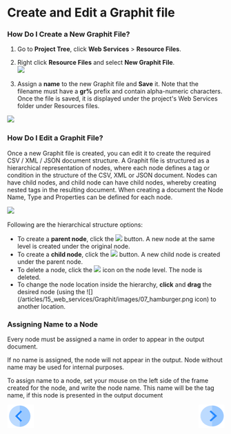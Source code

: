# Create and Edit a Graphit file

### How Do I Create a New Graphit File?

1. Go to **Project Tree**, click **Web Services** > **Resource Files**. 
2. Right click **Resource Files** and select **New Graphit File**.  
![](/articles/15_web_services/Graphit/images/01_new_graphit_file.png)

3. Assign a **name** to the new Graphit file and **Save** it. Note that the filename must have a **gr%** prefix and contain alpha-numeric characters. Once the file is saved, it is displayed under the project's Web Services folder under Resources files.

![](/articles/15_web_services/Graphit/images/02_graphit_resource_file.png)



### How Do I Edit a Graphit File?

Once a new Graphit file is created, you can edit it to create the required CSV / XML / JSON document structure. A Graphit file is structured as a hierarchical representation of nodes, where each node defines a tag or condition in the structure of the CSV, XML or JSON document. 
Nodes can have child nodes, and child node can have child nodes, whereby creating nested tags in the resulting document. When creating a document the Node Name, Type and Properties can be defined for  each node. 

![](/articles/15_web_services/Graphit/images/03_edit_graphit_file.png)

Following are the hierarchical structure options:

- To create a **parent node**, click the ![](/articles/15_web_services/Graphit/images/04_plus.png)  button. A new node at the same level is created under the original node.
- To create a **child node**, click the ![](/articles/15_web_services/Graphit/images/05_arrow.png) button. A new child node is created under the parent node.
- To delete a node, click the ![](/articles/15_web_services/Graphit/images/06_trash_bin.png) icon on the node level. The node is deleted.
- To change the node location inside the hierarchy, **click** and **drag** the desired node (using the ![](/articles/15_web_services/Graphit/images/07_hamburger.png icon) to another location.

### Assigning Name to a Node

Every node must be assigned a name in order to appear in the output document.

If no name is assigned, the node will not appear in the output. Node without name may be used for internal purposes.

To assign name to a node, set your mouse on the left side of the frame created for the node, and write the node name. This name will be the tag name, if this node is presented in the output document

[![Previous](/articles/images/Previous.png)](/articles/15_web_services/Graphit/01_graphit_overview.md)[<img align="right" width="60" height="54" src="/articles/images/Next.png">](/articles/15_web_services/Graphit/03_graphit_node_types_.md)

